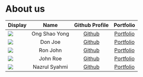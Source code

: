 # About us

Display |    Name     |            Github Profile             | Portfolio 
--------|:-----------:|:-------------------------------------:|:---------:
![](https://via.placeholder.com/100.png?text=Photo) | Ong Shao Yong | [Github](https://github.com/redders7) | [Portfolio](docs/team/johndoe.md)
![](https://via.placeholder.com/100.png?text=Photo) |   Don Joe   |     [Github](https://github.com/)     | [Portfolio](docs/team/johndoe.md)
![](https://via.placeholder.com/100.png?text=Photo) |  Ron John   |     [Github](https://github.com/)     | [Portfolio](docs/team/johndoe.md)
![](https://via.placeholder.com/100.png?text=Photo) |  John Roe   |     [Github](https://github.com/)     | [Portfolio](docs/team/johndoe.md)
![](https://via.placeholder.com/100.png?text=Photo) |   Nazrul Syahmi   |     [Github](https://github.com/)     | [Portfolio](docs/team/johndoe.md)

